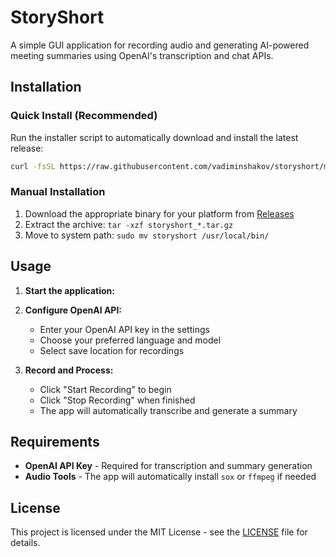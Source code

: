 # StoryShort

A simple GUI application for recording audio and generating AI-powered meeting summaries using OpenAI's transcription and chat APIs.

## Installation

### Quick Install (Recommended)

Run the installer script to automatically download and install the latest release:

```bash
curl -fsSL https://raw.githubusercontent.com/vadiminshakov/storyshort/main/install.sh | bash
```

### Manual Installation

1. Download the appropriate binary for your platform from [Releases](https://github.com/vadiminshakov/storyshort/releases)
2. Extract the archive: `tar -xzf storyshort_*.tar.gz`
3. Move to system path: `sudo mv storyshort /usr/local/bin/`

## Usage

1. **Start the application:**

2. **Configure OpenAI API:**
   - Enter your OpenAI API key in the settings
   - Choose your preferred language and model
   - Select save location for recordings

3. **Record and Process:**
   - Click "Start Recording" to begin
   - Click "Stop Recording" when finished
   - The app will automatically transcribe and generate a summary

## Requirements

- **OpenAI API Key** - Required for transcription and summary generation
- **Audio Tools** - The app will automatically install `sox` or `ffmpeg` if needed


## License

This project is licensed under the MIT License - see the [LICENSE](LICENSE) file for details.
